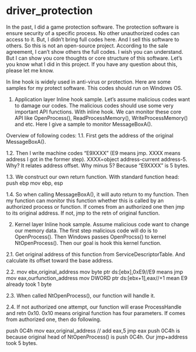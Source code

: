 # driver_protection
In the past, I did a game protection software. The protection software is ensure security of a specific process. No other unauthorized codes can access to it. But, I didn’t bring full codes here. And I sell this software to others. So this is not an open-source project. According to the sale agreement, I can’t show others the full codes. I wish you can understand. But I can show you core thoughts or core structure of this software. Let’s you know what I did in this project. If you have any question about this, please let me know.

In line hook is widely used in anti-virus or protection. Here are some samples for my protect software. This codes should run on Windows OS.

1. Application layer Inline hook sample.
Let’s assume malicious codes want to damage our codes. The malicious codes should use some very important API functions. With inline hook. We can monitor these core API like OpenProcess(), ReadProcessMemory(), WriteProcessMemory() and etc. Here I give a sample to monitor MessageBoxA().

Overview of following codes:
1.1.	First gets the address of the original MessageBoxA().

1.2.	Then I write machine codes “E9XXXX” (E9 means jmp. XXXX means address I got in the former step). XXXX=object address-current address-5. Why? It relates address offset. Why minus 5? Because “E9XXXX” is 5 bytes.

1.3.	We construct our own return function. With standard function head:
push ebp mov ebp, esp

1.4.	So when calling MessageBoxA(), it will auto return to my function. Then my function can monitor this function whether this is called by an authorized process or function. If comes from an authorized one then jmp to its original address. If not, jmp to the retn of original function.

2. Kernel layer Inline hook sample.
Assume malicious code want to change our memory data. The first step malicious code will do is to OpenProcess(). Then Windows passes OpenProcss() to kernel NtOpenProcess(). Then our goal is hook this kernel function.

2.1.	Get original address of this function from ServiceDescriptorTable. And calculate its offset toward the base address.

2.2.	mov ebx,original_address
mov byte ptr ds:[ebx],0xE9//E9 means jmp mov eax,ourfunction_address
mov DWORD ptr ds:[ebx+1],eax//+1 mean E9 already took 1 byte

2.3.	When called NtOpenProcess(), our function will handle it.

2.4.	If not authorized one attempt, our function will erase ProcessHandle and retn 0x10. 0x10 means original function has four parameters. If comes from authorized one, then do following.

push	0C4h
mov eax,original_address // add eax,5
jmp eax
push 0C4h is because original head of NtOpenProcess() is push 0C4h. Our jmp+address took 5 bytes.
